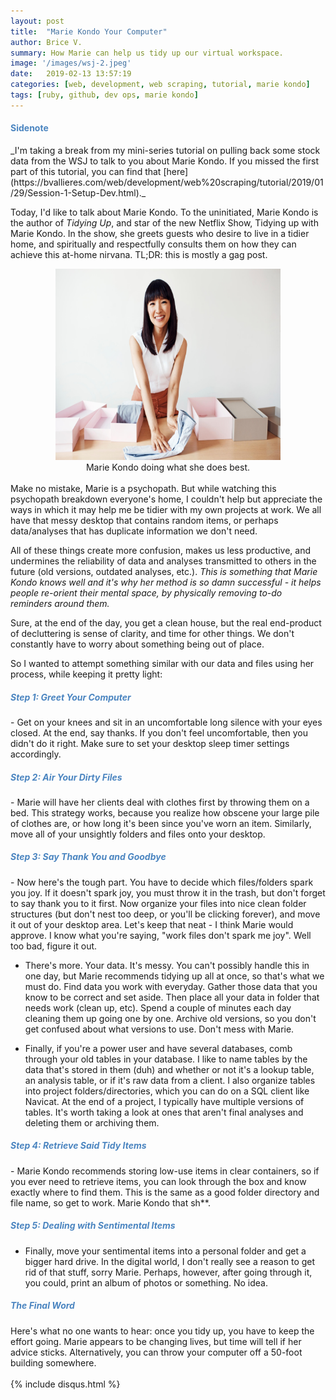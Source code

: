```yaml
---
layout: post
title:  "Marie Kondo Your Computer"
author: Brice V.
summary: How Marie can help us tidy up our virtual workspace.
image: '/images/wsj-2.jpeg'
date:   2019-02-13 13:57:19
categories: [web, development, web scraping, tutorial, marie kondo]
tags: [ruby, github, dev ops, marie kondo]
---
```


<h4 style="color:#4B85C0">Sidenote</h4>
_I'm taking a break from my mini-series tutorial on pulling back some stock data from the WSJ to talk to you about Marie Kondo. If you missed the first part of this tutorial, you can find that [here](https://bvallieres.com/web/development/web%20scraping/tutorial/2019/01/29/Session-1-Setup-Dev.html)._ 

Today, I'd like to talk about Marie Kondo. To the uninitiated, Marie Kondo is the author of _Tidying Up_, and star of the new Netflix Show, Tidying up with Marie Kondo. In the show, she greets guests who desire to live in a tidier home, and spiritually and respectfully consults them on how they can achieve this at-home nirvana. TL;DR: this is mostly a gag post.


<div class="row">
  <div class="col-lg-12">
  <center>
    <img class="img-thumbnail" src = "/images/mkondo.jpg" height="306" width="360" /><br />
    Marie Kondo doing what she does best.
  </center>
  </div>
</div>
<br />
Make no mistake, Marie is a psychopath. But while watching this psychopath breakdown everyone's home, I couldn't help but appreciate the ways in which it may help me be tidier with my own projects at work. We all have that messy desktop that contains random items, or perhaps data/analyses that has duplicate information we don't need. 

All of these things create more confusion, makes us less productive, and undermines the reliability of data and analyses transmitted to others in the future (old versions, outdated analyses, etc.). _This is something that Marie Kondo knows well and it's why her method is so damn successful - it helps people re-orient their mental space, by physically removing to-do reminders around them._

Sure, at the end of the day, you get a clean house, but the real end-product of decluttering is sense of clarity, and time for other things. We don't constantly have to worry about something being out of place.

So I wanted to attempt something similar with our data and files using her process, while keeping it pretty light:

<h5 style="color:#4B85C0">Step 1: Greet Your Computer</h5>
- Get on your knees and sit in an uncomfortable long silence with your eyes closed. At the end, say thanks. If you don't feel uncomfortable, then you didn't do it right. Make sure to set your desktop sleep timer settings accordingly.

<h5 style="color:#4B85C0">Step 2: Air Your Dirty Files</h5>
- Marie will have her clients deal with clothes first by throwing them on a bed. This strategy works, because you realize how obscene your large pile of clothes are, or how long it's been since you've worn an item. Similarly, move all of your unsightly folders and files onto your desktop.

<h5 style="color:#4B85C0">Step 3: Say Thank You and Goodbye</h5>
- Now here's the tough part. You have to decide which files/folders spark you joy. If it doesn't spark joy, you must throw it in the trash, but don't forget to say thank you to it first. Now organize your files into nice clean folder structures (but don't nest too deep, or you'll be clicking forever), and move it out of your desktop area. Let's keep that neat - I think Marie would approve. I know what you're saying, "work files don't spark me joy". Well too bad, figure it out.

- There's more. Your data. It's messy. You can't possibly handle this in one day, but Marie recommends tidying up all at once, so that's what we must do. Find data you work with everyday. Gather those data that you know to be correct and set aside. Then place all your data in folder that needs work (clean up, etc). Spend a couple of minutes each day cleaning them up going one by one. Archive old versions, so you don't get confused about what versions to use. Don't mess with Marie.

- Finally, if you're a power user and have several databases, comb through your old tables in your database. I like to name tables by the data that's stored in them (duh) and whether or not it's a lookup table, an analysis table, or if it's raw data from a client. I also organize tables into project folders/directories, which you can do on a SQL client like Navicat. At the end of a project, I typically have multiple versions of tables. It's worth taking a look at ones that aren't final analyses and deleting them or archiving them.

<h5 style="color:#4B85C0">Step 4: Retrieve Said Tidy Items</h5>
- Marie Kondo recommends storing low-use items in clear containers, so if you ever need to retrieve items, you can look through the box and know exactly where to find them. This is the same as a good folder directory and file name, so get to work. Marie Kondo that sh**.

<h5 style="color:#4B85C0">Step 5: Dealing with Sentimental Items</h5>

- Finally, move your sentimental items into a personal folder and get a bigger hard drive. In the digital world, I don't really see a reason to get rid of that stuff, sorry Marie. Perhaps, however, after going through it, you could, print an album of photos or something. No idea.

<h5 style="color:#4B85C0">The Final Word</h5>
Here's what no one wants to hear: once you tidy up, you have to keep the effort going. Marie appears to be changing lives, but time will tell if her advice sticks. Alternatively, you can throw your computer off a 50-foot building somewhere. 

<script async id="_ck_321906" src="https://forms.convertkit.com/321906?v=6"></script>

<br />
<br />
{% include disqus.html %} 